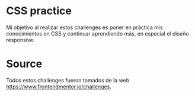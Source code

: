 # CSS practice

Mi objetivo al realizar estos challenges es poner en práctica mis conocimientos en CSS y continuar aprendiendo más, en especial el diseño responsive.

# Source

Todos estos challenges fueron tomados de la web https://www.frontendmentor.io/challenges.